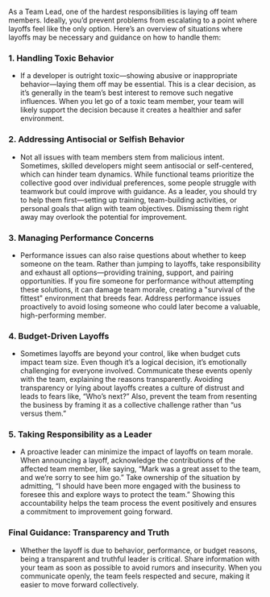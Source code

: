 As a Team Lead, one of the hardest responsibilities is laying off team members. Ideally, you’d prevent problems from escalating to a point where layoffs feel like the only option. Here’s an overview of situations where layoffs may be necessary and guidance on how to handle them:

### 1. **Handling Toxic Behavior**
   - If a developer is outright toxic—showing abusive or inappropriate behavior—laying them off may be essential. This is a clear decision, as it’s generally in the team’s best interest to remove such negative influences. When you let go of a toxic team member, your team will likely support the decision because it creates a healthier and safer environment.

### 2. **Addressing Antisocial or Selfish Behavior**
   - Not all issues with team members stem from malicious intent. Sometimes, skilled developers might seem antisocial or self-centered, which can hinder team dynamics. While functional teams prioritize the collective good over individual preferences, some people struggle with teamwork but could improve with guidance. As a leader, you should try to help them first—setting up training, team-building activities, or personal goals that align with team objectives. Dismissing them right away may overlook the potential for improvement.

### 3. **Managing Performance Concerns**
   - Performance issues can also raise questions about whether to keep someone on the team. Rather than jumping to layoffs, take responsibility and exhaust all options—providing training, support, and pairing opportunities. If you fire someone for performance without attempting these solutions, it can damage team morale, creating a "survival of the fittest" environment that breeds fear. Address performance issues proactively to avoid losing someone who could later become a valuable, high-performing member.

### 4. **Budget-Driven Layoffs**
   - Sometimes layoffs are beyond your control, like when budget cuts impact team size. Even though it’s a logical decision, it’s emotionally challenging for everyone involved. Communicate these events openly with the team, explaining the reasons transparently. Avoiding transparency or lying about layoffs creates a culture of distrust and leads to fears like, “Who’s next?” Also, prevent the team from resenting the business by framing it as a collective challenge rather than “us versus them.”

### 5. **Taking Responsibility as a Leader**
   - A proactive leader can minimize the impact of layoffs on team morale. When announcing a layoff, acknowledge the contributions of the affected team member, like saying, “Mark was a great asset to the team, and we’re sorry to see him go.” Take ownership of the situation by admitting, “I should have been more engaged with the business to foresee this and explore ways to protect the team.” Showing this accountability helps the team process the event positively and ensures a commitment to improvement going forward.

### **Final Guidance: Transparency and Truth**
   - Whether the layoff is due to behavior, performance, or budget reasons, being a transparent and truthful leader is critical. Share information with your team as soon as possible to avoid rumors and insecurity. When you communicate openly, the team feels respected and secure, making it easier to move forward collectively.
